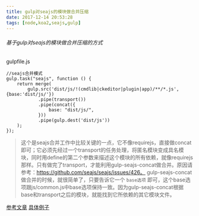 ```yaml
---
title: gulp对seajs的模块做合并压缩
date: 2017-12-14 20:53:28
tags: [node,koa2,seajs,gulp]
---
```



###### 基于gulp对seajs的模块做合并压缩的方式

gulpfile.js

```
//seajs合并模式
gulp.task("seajs", function () {
    return merge(
        gulp.src('dist/js/!(cmdlib|ckeditor|plugin|app)/**/*.js',{base:'dist/js/'})
            .pipe(transport())
            .pipe(concat({
                base: "dist/js/",
            }))
            .pipe(gulp.dest('dist/js'))
    );
});

```
<!-- more -->

> 这个是seajs合并工作中比较关键的一点，它不像requirejs，直接做concat即可；它必须先经过一个transport的任务处理，将匿名模块变成具名模块，同时用define的第二个参数来描述这个模块的所有依赖，就像requirejs那样。只有做完了transport，才能利用gulp-seajs-concat做合并。原因请参考：https://github.com/seajs/seajs/issues/426。
gulp-seajs-concat做合并的时候，就很简单了，只要告诉它一个 `base选项` 即可，这个base选项跟js/common.js中base选项保持一致。因为gulp-seajs-concat根据base和transport之后的模块，就能找到它所依赖的其它模块文件。

[参考文章](http://blog.csdn.net/sinat_17775997/article/details/52295209)
[具体例子](https://github.com/liuyunzhuge/blog/tree/master/seajs)